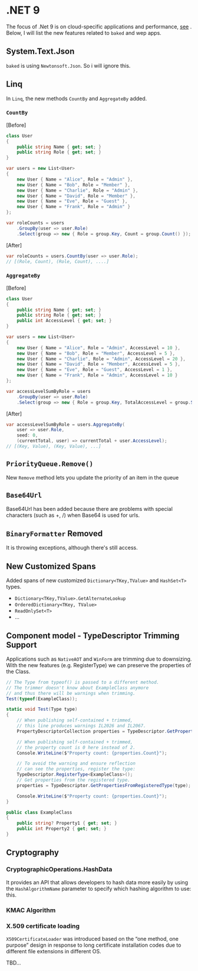 # .NET 9

The focus of .Net 9 is on cloud-specific applications and performance,
[see](https://learn.microsoft.com/en-us/dotnet/core/whats-new/dotnet-9/overview)
. Below, I will list the new features related to `baked` and wep apps.

## System.Text.Json

`baked` is using `Newtonsoft.Json`. So i will ignore this.

## Linq

In `Linq`, the new methods `CountBy` and `AggregateBy` added.

### `CountBy`

[Before]
```csharp
class User
{
    public string Name { get; set; }
    public string Role { get; set; }
}

var users = new List<User>
{
    new User { Name = "Alice", Role = "Admin" },
    new User { Name = "Bob", Role = "Member" },
    new User { Name = "Charlie", Role = "Admin" },
    new User { Name = "David", Role = "Member" },
    new User { Name = "Eve", Role = "Guest" },
    new User { Name = "Frank", Role = "Admin" }
};

var roleCounts = users
    .GroupBy(user => user.Role)
    .Select(group => new { Role = group.Key, Count = group.Count() });
```

[After]
```csharp
var roleCounts = users.CountBy(user => user.Role);
// [(Role, Count), (Role, Count), ....]
```

### `AggregateBy`

[Before]
```csharp
class User
{
    public string Name { get; set; }
    public string Role { get; set; }
    public int AccessLevel { get; set; }
}

var users = new List<User>
{
    new User { Name = "Alice", Role = "Admin", AccessLevel = 10 },
    new User { Name = "Bob", Role = "Member", AccessLevel = 5 },
    new User { Name = "Charlie", Role = "Admin", AccessLevel = 20 },
    new User { Name = "David", Role = "Member", AccessLevel = 5 },
    new User { Name = "Eve", Role = "Guest", AccessLevel = 1 },
    new User { Name = "Frank", Role = "Admin", AccessLevel = 10 }
};

var accessLevelSumByRole = users
    .GroupBy(user => user.Role)
    .Select(group => new { Role = group.Key, TotalAccessLevel = group.Sum(user => user.AccessLevel) });
```

[After]
```csharp
var accessLevelSumByRole = users.AggregateBy(
    user => user.Role,
    seed: 0,
    (currentTotal, user) => currentTotal + user.AccessLevel);
// [(Key, Value), (Key, Value), ...]
```

## `PriorityQueue.Remove()`

New `Remove` method lets you update the priority of an item in the queue

## `Base64Url`

Base64Url has been added because there are problems with special characters
(such as +, /) when Base64 is used for urls.

## `BinaryFormatter` Removed

It is throwing exceptions, although there's still access.

## New Customized Spans

Added spans of new customized `Dictionary<TKey,TValue>` and `HashSet<T>` types.

- `Dictionary<TKey,TValue>.GetAlternateLookup`
- `OrderedDictionary<TKey, TValue>`
- `ReadOnlySet<T>`
- ...

## Component model - TypeDescriptor Trimming Support

Applications such as `NativeAOT` and `WinForm` are trimming due to downsizing.
With the new features (e.g. RegisterType) we can preserve the properties of the
Class.

```csharp
// The Type from typeof() is passed to a different method.
// The trimmer doesn't know about ExampleClass anymore
// and thus there will be warnings when trimming.
Test(typeof(ExampleClass));

static void Test(Type type)
{
    // When publishing self-contained + trimmed,
    // this line produces warnings IL2026 and IL2067.
    PropertyDescriptorCollection properties = TypeDescriptor.GetProperties(type);

    // When publishing self-contained + trimmed,
    // the property count is 0 here instead of 2.
    Console.WriteLine($"Property count: {properties.Count}");

    // To avoid the warning and ensure reflection
    // can see the properties, register the type:
    TypeDescriptor.RegisterType<ExampleClass>();
    // Get properties from the registered type.
    properties = TypeDescriptor.GetPropertiesFromRegisteredType(type);

    Console.WriteLine($"Property count: {properties.Count}");
}

public class ExampleClass
{
    public string? Property1 { get; set; }
    public int Property2 { get; set; }
}
```

## Cryptography

### CryptographicOperations.HashData

It provides an API that allows developers to hash data more easily by using the
`HashAlgorithmName` parameter to specify which hashing algorithm to use: this.

### KMAC Algorithm

### X.509 certificate loading

`X509CertificateLoader` was introduced based on the “one method, one purpose”
design in response to long certificate installation codes due to different file
extensions in different OS.

TBD...
